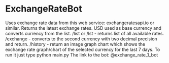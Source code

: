 # ExchangeRateBot
Uses exchange rate data from this web service: exchangeratesapi.io or similar. Returns the latest exchange rates. USD used as base currency and converts currency from the list.
/list or /lst - returns list of all available rates.
/exchange - converts to the second currency with two decimal precision and return.
/history - return an image graph chart which shows the exchange rate graph/chart of the selected currency for the last 7 days.
To run it just type python main.py
The link to the bot: @exchange_rate_1_bot
